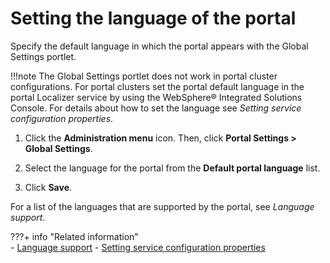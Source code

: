 # Setting the language of the portal

Specify the default language in which the portal appears with the Global Settings portlet.

!!!note
    The Global Settings portlet does not work in portal cluster configurations. For portal clusters set the portal default language in the portal Localizer service by using the WebSphere® Integrated Solutions Console. For details about how to set the language see *Setting service configuration properties*.

1.  Click the **Administration menu** icon. Then, click **Portal Settings > Global Settings**.

2.  Select the language for the portal from the **Default portal language** list.

3.  Click **Save**.


For a list of the languages that are supported by the portal, see *Language support*.

???+ info "Related information"  
    -   [Language support](../../../deployment/manage/portal_admin_tools/language_support/index.md)
    -   [Setting service configuration properties](../config_portal_behavior/service_config_properties/index.md)